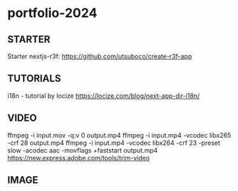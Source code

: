 # portfolio-2024

## STARTER

Starter nextjs-r3f:
https://github.com/utsuboco/create-r3f-app

## TUTORIALS

i18n - tutorial by locize
https://locize.com/blog/next-app-dir-i18n/

## VIDEO

ffmpeg -i input.mov -q:v 0 output.mp4
ffmpeg -i input.mp4 -vcodec libx265 -crf 28 output.mp4
ffmpeg -i input.mp4 -vcodec libx264 -crf 23 -preset slow -acodec aac -movflags +faststart output.mp4
https://new.express.adobe.com/tools/trim-video

## IMAGE
